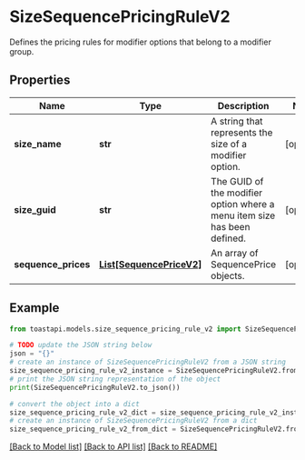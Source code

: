 # SizeSequencePricingRuleV2

Defines the pricing rules for modifier options that belong to a modifier group.

## Properties

Name | Type | Description | Notes
------------ | ------------- | ------------- | -------------
**size_name** | **str** | A string that represents the size of a modifier option. | [optional] 
**size_guid** | **str** | The GUID of the modifier option where a menu item size has been defined. | [optional] 
**sequence_prices** | [**List[SequencePriceV2]**](SequencePriceV2.md) | An array of SequencePrice objects. | [optional] 

## Example

```python
from toastapi.models.size_sequence_pricing_rule_v2 import SizeSequencePricingRuleV2

# TODO update the JSON string below
json = "{}"
# create an instance of SizeSequencePricingRuleV2 from a JSON string
size_sequence_pricing_rule_v2_instance = SizeSequencePricingRuleV2.from_json(json)
# print the JSON string representation of the object
print(SizeSequencePricingRuleV2.to_json())

# convert the object into a dict
size_sequence_pricing_rule_v2_dict = size_sequence_pricing_rule_v2_instance.to_dict()
# create an instance of SizeSequencePricingRuleV2 from a dict
size_sequence_pricing_rule_v2_from_dict = SizeSequencePricingRuleV2.from_dict(size_sequence_pricing_rule_v2_dict)
```
[[Back to Model list]](../README.md#documentation-for-models) [[Back to API list]](../README.md#documentation-for-api-endpoints) [[Back to README]](../README.md)


